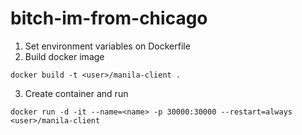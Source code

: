 # bitch-im-from-chicago

1. Set environment variables on Dockerfile
2. Build docker image

`docker build -t <user>/manila-client .`

3. Create container and run

`docker run -d -it --name=<name> -p 30000:30000 --restart=always <user>/manila-client
`
